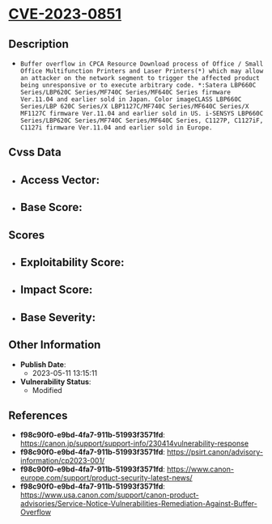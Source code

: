 
# [CVE-2023-0851](https://cve.mitre.org/cgi-bin/cvename.cgi?name=CVE-2023-0851)

## Description

- `Buffer overflow in CPCA Resource Download process of Office / Small Office Multifunction Printers and Laser Printers(*) which may allow an attacker on the network segment to trigger the affected product being unresponsive or to execute arbitrary code. *:Satera LBP660C Series/LBP620C Series/MF740C Series/MF640C Series firmware Ver.11.04 and earlier sold in Japan. Color imageCLASS LBP660C Series/LBP 620C Series/X LBP1127C/MF740C Series/MF640C Series/X MF1127C firmware Ver.11.04 and earlier sold in US. i-SENSYS LBP660C Series/LBP620C Series/MF740C Series/MF640C Series, C1127P, C1127iF, C1127i firmware Ver.11.04 and earlier sold in Europe.`

## Cvss Data

- **Access Vector**:
  - 
- **Base Score**:
  - 

## Scores

- **Exploitability Score**:
  - 
- **Impact Score**:
  - 
- **Base Severity**:
  - 

## Other Information

- **Publish Date**:
  - 2023-05-11 13:15:11
- **Vulnerability Status**:
  - Modified

## References

- **f98c90f0-e9bd-4fa7-911b-51993f3571fd**: https://canon.jp/support/support-info/230414vulnerability-response
- **f98c90f0-e9bd-4fa7-911b-51993f3571fd**: https://psirt.canon/advisory-information/cp2023-001/
- **f98c90f0-e9bd-4fa7-911b-51993f3571fd**: https://www.canon-europe.com/support/product-security-latest-news/
- **f98c90f0-e9bd-4fa7-911b-51993f3571fd**: https://www.usa.canon.com/support/canon-product-advisories/Service-Notice-Vulnerabilities-Remediation-Against-Buffer-Overflow
